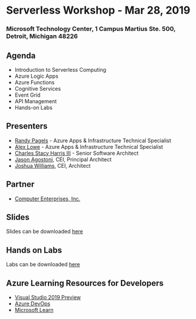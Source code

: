 # Serverless Workshop - Mar 28, 2019
### Microsoft Technology Center, 1 Campus Martius Ste. 500, Detroit, Michigan 48226

## Agenda

- Introduction to Serverless Computing
- Azure Logic Apps
- Azure Functions
- Cognitive Services
- Event Grid
- API Management
- Hands-on Labs

## Presenters

- [Randy Pagels](https://www.linkedin.com/in/randy-pagels/) - Azure Apps & Infrastructure Technical Specialist
- [Alex Lowe](https://www.linkedin.com/in/alexclowe/) - Azure Apps & Infrastructure Technical Specialist
- [Charles Stacy Harris III](https://www.linkedin.com/in/charlesstacyharrisiii/) - Senior Software Architect
- [Jason Agostoni](https://www.linkedin.com/in/jagostoni/), CEI, Principal Architect
- [Joshua Williams](https://www.linkedin.com/in/joshua-williams-b1562330/), CEI, Architect

## Partner

- [Computer Enterprises, Inc.](https://www.ceiamerica.com/)

## Slides

Slides can be downloaded [here](https://github.com/MTCDetroit/Academy-Events/tree/master/Track%20-%20App%20Dev/2019.3.28%20-%20Serverless%20Workshop)

## Hands on Labs

Labs can be downloaded [here](https://github.com/MTCDetroit/Academy-Events/tree/master/Track%20-%20App%20Dev/2019.3.28%20-%20Serverless%20Workshop)

## Azure Learning Resources for Developers

- [Visual Studio 2019 Preview](http://aka.ms/vs-preview)
- [Azure DevOps](https://azure.microsoft.com/en-us/services/devops/?nav=min)
- [Microsoft Learn](https://docs.microsoft.com/en-us/learn/)
